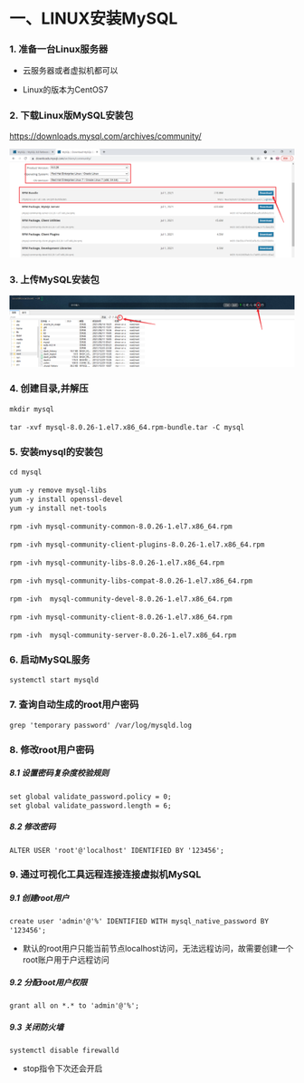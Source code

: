 # 一、LINUX安装MySQL

### 1. 准备一台Linux服务器

- 云服务器或者虚拟机都可以

- Linux的版本为CentOS7

### 2. 下载Linux版MySQL安装包

https://downloads.mysql.com/archives/community/

![001-MySQL安装包下载](./images/0-MySQL安装/001-MySQL安装包下载.png)

### 3. 上传MySQL安装包 

![002-MySQL安装包上传](./images/0-MySQL安装/002-MySQL安装包上传.png)

### 4. 创建目录,并解压

```shell
mkdir mysql

tar -xvf mysql-8.0.26-1.el7.x86_64.rpm-bundle.tar -C mysql
```

### 5. 安装mysql的安装包

```shell
cd mysql

yum -y remove mysql-libs
yum -y install openssl-devel
yum -y install net-tools

rpm -ivh mysql-community-common-8.0.26-1.el7.x86_64.rpm 

rpm -ivh mysql-community-client-plugins-8.0.26-1.el7.x86_64.rpm 

rpm -ivh mysql-community-libs-8.0.26-1.el7.x86_64.rpm 

rpm -ivh mysql-community-libs-compat-8.0.26-1.el7.x86_64.rpm

rpm -ivh  mysql-community-devel-8.0.26-1.el7.x86_64.rpm

rpm -ivh mysql-community-client-8.0.26-1.el7.x86_64.rpm

rpm -ivh  mysql-community-server-8.0.26-1.el7.x86_64.rpm
```

### 6. 启动MySQL服务

```shell
systemctl start mysqld
```

### 7. 查询自动生成的root用户密码

```shell
grep 'temporary password' /var/log/mysqld.log
```

### 8. 修改root用户密码

##### 8.1 设置密码复杂度校验规则

```mysql
set global validate_password.policy = 0;
set global validate_password.length = 6;
```

##### 8.2 修改密码

```mysql
ALTER USER 'root'@'localhost' IDENTIFIED BY '123456';
```

### 9. 通过可视化工具远程连接连接虚拟机MySQL

##### 9.1 创建root用户

```mysql
create user 'admin'@'%' IDENTIFIED WITH mysql_native_password BY '123456';
```

- 默认的root用户只能当前节点localhost访问，无法远程访问，故需要创建一个root账户用于户远程访问

##### 9.2 分配root用户权限

```mysql
grant all on *.* to 'admin'@'%';
```

##### 9.3 关闭防火墙

```shell
systemctl disable firewalld
```

- stop指令下次还会开启